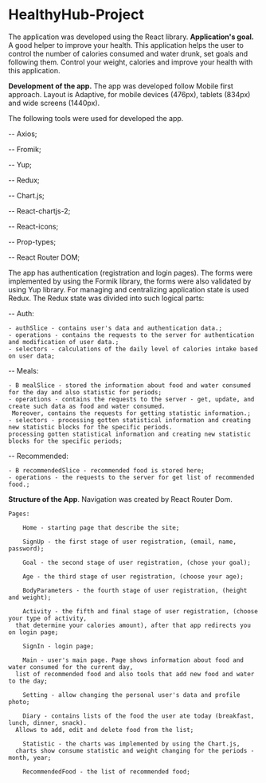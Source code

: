 # HealthyHub-Project 
The application was developed using the React library. 
**Application's goal.**
A good helper to improve your health. This application helps the user to control the number of calories consumed and water drunk, set goals and following them. Control your weight, calories and improve your health with this application.

**Development of the app.**
The app was developed follow Mobile first approach. Layout is Adaptive, for mobile devices (476px), tablets (834px) and wide screens (1440px).

The following tools were used for developed the app.

 -- Axios;
 
 -- Fromik;
 
 -- Yup;
 
 -- Redux;
 
 -- Chart.js;  
 
 -- React-chartjs-2;
 
 -- React-icons;
 
 -- Prop-types;
 
 -- React Router DOM;

The app has authentication (registration and login pages). The forms were implemented by using the Formik library, the forms were also validated by using Yup library. 
For managing and centralizing application state is used Redux. The Redux state was divided into such logical parts: 

 -- Auth:
 
	- authSlice - contains user's data and authentication data.;
	- operations - contains the requests to the server for authentication and modification of user data.; 
	- selectors - calculations of the daily level of calories intake based on user data;
 
 -- Meals:
 
	- В mealSlice - stored the information about food and water consumed for the day and also statistic for periods;
	- operations - contains the requests to the server - get, update, and create such data as food and water consumed. 
     Moreover, contains the requests for getting statistic information.;
	- selectors - processing gotten statistical information and creating new statistic blocks for the specific periods.
	processing gotten statistical information and creating new statistic blocks for the specific periods;
 
 -- Recommended:
 
	- В recommendedSlice - recommended food is stored here;
	- operations - the requests to the server for get list of recommended food.; 

**Structure of the App**. Navigation was created by React Router Dom.

	Pages:
 
		Home - starting page that describe the site;
  
		SignUp - the first stage of user registration, (email, name, password); 
  
		Goal - the second stage of user registration, (chose your goal);
  
		Age - the third stage of user registration, (choose your age); 
  
		BodyParameters - the fourth stage of user registration, (height and weight);
  
		Activity - the fifth and final stage of user registration, (choose your type of activity, 
      that determine your calories amount), after that app redirects you on login page;
  
		SignIn - login page;
  
		Main - user's main page. Page shows information about food and water consumed for the current day, 
      list of recommended food and also tools that add new food and water to the day;
  
		Setting - allow changing the personal user's data and profile photo;
  
		Diary - contains lists of the food the user ate today (breakfast, lunch, dinner, snack). 
      Allows to add, edit and delete food from the list;
  
		Statistic - the charts was implemented by using the Chart.js, 
      charts show consume statistic and weight changing for the periods - month, year;
  
		RecommendedFood - the list of recommended food;
